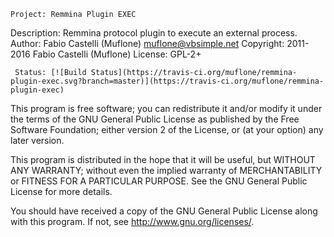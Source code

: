     Project: Remmina Plugin EXEC 
Description: Remmina protocol plugin to execute an external process.
     Author: Fabio Castelli (Muflone) <muflone@vbsimple.net>
  Copyright: 2011-2016 Fabio Castelli (Muflone)
    License: GPL-2+

     Status: [![Build Status](https://travis-ci.org/muflone/remmina-plugin-exec.svg?branch=master)](https://travis-ci.org/muflone/remmina-plugin-exec)

This program is free software; you can redistribute it and/or modify
it under the terms of the GNU General Public License as published by
the Free Software Foundation; either version 2 of the License, or
(at your option) any later version.

This program is distributed in the hope that it will be useful, but WITHOUT
ANY WARRANTY; without even the implied warranty of MERCHANTABILITY or
FITNESS FOR A PARTICULAR PURPOSE.  See the GNU General Public License for
more details.

You should have received a copy of the GNU General Public License
along with this program.  If not, see <http://www.gnu.org/licenses/>.
